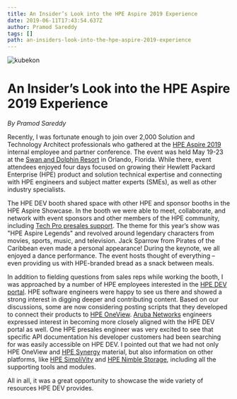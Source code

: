 ```yaml
---
title: An Insider’s Look into the HPE Aspire 2019 Experience
date: 2019-06-11T17:43:54.637Z
author: Pramod Sareddy 
tags: []
path: an-insiders-look-into-the-hpe-aspire-2019-experience
---
```

![kubekon](/uploads/media/2019/5/kubekon-1560274711136.png)
# An Insider’s Look into the HPE Aspire 2019 Experience

*By Pramod Sareddy*

Recently, I was fortunate enough to join over 2,000 Solution and Technology Architect professionals who gathered at the [HPE Aspire 2019](http://www.hpeaspire.com/) internal employee and partner conference. The event was held May 19-23 at the [Swan and Dolphin Resort](https://www.swandolphin.com/) in Orlando, Florida. While there, event attendees enjoyed four days focused on growing their Hewlett Packard Enterprise (HPE) product and solution technical expertise and connecting with HPE engineers and subject matter experts (SMEs), as well as other industry specialists.

The HPE DEV booth shared space with other HPE and sponsor booths in the HPE Aspire Showcase. In the booth we were able to meet, collaborate, and network with event sponsors and other members of the HPE community, including [Tech Pro presales support](https://techpro.hpe.com/hpelogin.aspx?HPPSESSION=NO). The theme for this year’s show was "HPE Aspire Legends" and revolved around legendary characters from movies, sports, music, and television. Jack Sparrow from Pirates of the Caribbean even made a personal appearance! During the keynote, we all enjoyed a dance performance. The event hosts thought of everything – even providing us with HPE-branded bread as a snack between meals.

In addition to fielding questions from sales reps while working the booth, I was approached by a number of HPE employees interested in the [HPE DEV portal](https://developer.hpe.com/). HPE software engineers were happy to see us there and showed a strong interest in digging deeper and contributing content. Based on our discussions, some are now considering posting scripts that they developed to connect their products to [HPE OneView](https://www.hpe.com/us/en/integrated-systems/software.html). [Aruba Networks](https://www.arubanetworks.com/) engineers expressed interest in becoming more closely aligned with the HPE DEV portal as well.
One HPE presales engineer was very excited to see that specific API documentation his developer customers had been searching for was easily accessible on HPE DEV. I pointed out that we had not only HPE OneView and [HPE Synergy](https://www.hpe.com/us/en/integrated-systems/synergy.html) material, but also information on other platforms, like [HPE SimpliVity](https://www.hpe.com/us/en/integrated-systems/simplivity.html) and [HPE Nimble Storage](https://www.hpe.com/us/en/storage/nimble.html), including all the supporting tools and modules.

All in all, it was a great opportunity to showcase the wide variety of resources HPE DEV provides.